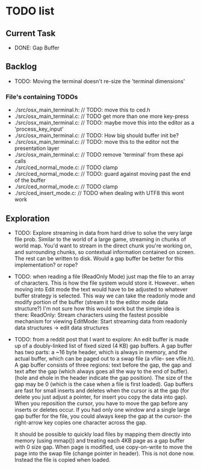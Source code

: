 # TODO list

## Current Task
+ DONE: Gap Buffer

## Backlog
+ TODO: Moving the terminal doesn't re-size the 'terminal dimensions'

### File's containing TODOs
+ ./src/osx_main_terminal.h: // TODO: move this to ced.h
+ ./src/osx_main_terminal.c: // TODO get more than one more key-press
+ ./src/osx_main_terminal.c: // TODO: maybe move this into the editor as a 'process_key_input'
+ ./src/osx_main_terminal.c: // TODO: How big should buffer init be?
+ ./src/osx_main_terminal.c: // TODO: move this to the editor not the presentation layer
+ ./src/osx_main_terminal.c: // TODO remove 'terminal' from these api calls
+ ./src/ced_normal_mode.c:   // TODO clamp
+ ./src/ced_normal_mode.c:   // TODO: guard against moving past the end of the buffer
+ ./src/ced_normal_mode.c:   // TODO clamp
+ ./src/ced_insert_mode.c:   // TODO when dealing with UTF8 this wont work


## Exploration
 
+ TODO: Explore streaming in data from hard drive to solve the very
  large file prob.  Similar to the world of a large game, streaming in
  chunks of world map. You'd want to stream in the direct chunk you're
  working on, and surrounding chunks, so contextual information
  contained on screen. The rest can be written to disk. Would a gap
  buffer be better for this implementation? or rope?
  
+ TODO: when reading a file (ReadOnly Mode) just map the file to an
  array of characters. This is how the file system would store it.
  However.. when moving into Edit mode the text would have to be
  adjusted to whatever buffer strategy is selected. This way we can
  take the readonly mode and modify portion of the buffer (stream it
  to the editor mode data structure?) I'm not sure how this would work
  but the simple idea is there:
  ReadOnly: Stream characters using the fastest possible mechanism for
            viewing
  EditMode: Start streaming data from readonly data structures -> edit
            data structures

 
+ TODO: from a reddit post that I want to explore:
  An edit buffer is made up of a doubly-linked list of fixed sized (4
  KB) gap buffers. A gap buffer has two parts: a ~16 byte header,
  which is always in memory, and the actual buffer, which can be paged
  out to a swap file (a vfile- see vfile.h). A gap buffer consists of
  three regions: text before the gap, the gap and text after the gap
  (which always goes all the way to the end of buffer). (hole and
  ehole in the header indicate the gap position). The size of the gap
  may be 0 (which is the case when a file is first loaded). Gap
  buffers are fast for small inserts and deletes when the cursor is at
  the gap (for delete you just adjust a pointer, for insert you copy
  the data into gap). When you reposition the cursor, you have to move
  the gap before any inserts or deletes occur. If you had only one
  window and a single large gap buffer for the file, you could always
  keep the gap at the cursor- the right-arrow key copies one character
  across the gap.
  
  It should be possible to quickly load files by mapping them directly
  into memory (using mmap()) and treating each 4KB page as a gap
  buffer with 0 size gap. When page is modified, use copy-on-write to
  move the page into the swap file (change pointer in header). This is
  not done now. Instead the file is copied when loaded.

